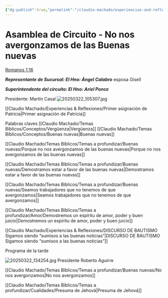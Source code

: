 ```yaml
---
{"dg-publish":true,"permalink":"/claudio-machado/experiencias-and-reflexiones/no-nos-avergonzamos-de-las-buenas-nuevas/","tags":["asamblea","predicación","predicar"]}
---
```


# Asamblea de Circuito - No nos avergonzamos de las Buenas nuevas 

[Romanos 1:16](https://wol.jw.org/es/wol/b/r4/lp-s/nwtsty/45/1#v=45:1:16)

***Representante de Sucursal: 
El Hno: Ángel Calabro*** esposa Gisell 

***Superintendente del circuito:
El Hno: Ariel Ponce***

Presidente: Martín Casal 
![20250322_105307.jpg](/img/user/Personal/Im%C3%A1genes/20250322_105307.jpg) 

[[Claudio Machado/Experiencias & Reflexiones/Primer asignación de Patricia\|Primer asignación de Patricia]] 


Palabras claves 
[[Claudio Machado/Temas Bíblicos/Conceptos/Vergüenza\|Vergüenza]]
[[Claudio Machado/Temas Bíblicos/Conceptos/Buenas nuevas\|Buenas nuevas]]


[[Claudio Machado/Temas Bíblicos/Temas a profundizar/Buenas nuevas/Porque no nos avergonzamos de las buenas nuevas\|Porque no nos avergonzamos de las buenas nuevas]]

[[Claudio Machado/Temas Bíblicos/Temas a profundizar/Buenas nuevas/Demostramos estar a favor de las buenas nuevas\|Demostramos estar a favor de las buenas nuevas]]

[[Claudio Machado/Temas Bíblicos/Temas a profundizar/Buenas nuevas/Seamos trabajadores que no tenemos de que avergonzamos\|Seamos trabajadores que no tenemos de que avergonzamos]]

[[Claudio Machado/Temas Bíblicos/Temas a profundizar/Amor/Demostremos un espíritu de amor, poder y buen juicio\|Demostremos un espíritu de amor, poder y buen juicio]]

[[Claudio Machado/Experiencias & Reflexiones/DISCURSO DE BAUTISMO Sigamos siendo “sumisos a las buenas noticias”\|DISCURSO DE BAUTISMO Sigamos siendo “sumisos a las buenas noticias”]]

Programa de la tarde 

![20250322_134254.jpg](/img/user/Personal/Im%C3%A1genes/20250322_134254.jpg)
Presidente Roberto Aguirre 

[[Claudio Machado/Temas Bíblicos/Temas a profundizar/Buenas nuevas/No nos avergonzamos\|No nos avergonzamos]]

[[Claudio Machado/Temas Bíblicos/Temas a profundizar/Cualidades/Presuma de Jehová\|Presuma de Jehová]]
